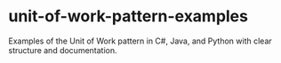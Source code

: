 # unit-of-work-pattern-examples
Examples of the Unit of Work pattern in C#, Java, and Python with clear structure and documentation.
